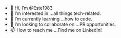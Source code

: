 - 👋 Hi, I’m @Este1983
- 👀 I’m interested in ...all things tech-related.
- 🌱 I’m currently learning ...how to code.
- 💞️ I’m looking to collaborate on ...PR opportunities.
- 📫 How to reach me ...Find me on LinkedIn!

<!---
Este1983/Este1983 is a ✨ special ✨ repository because its `README.md` (this file) appears on your GitHub profile.
You can click the Preview link to take a look at your changes.
--->
